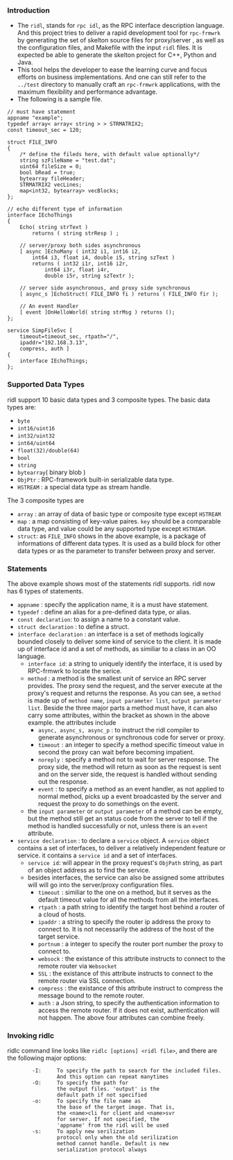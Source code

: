 ### Introduction   
* The `ridl`, stands for `rpc idl`, as the RPC interface description language. And this project tries to deliver a rapid development tool for `rpc-frmwrk` by generating the set of skelton source files for proxy/server , as well as the configuration files, and Makefile with the input `ridl` files. It is expected be able to generate the skelton project for C++, Python and Java.   
* This tool helps the developer to ease the learning curve and focus efforts on business implementations. And one can still refer to the `../test` directory to manually craft an `rpc-frmwrk` applications, with the maximum flexibility and performance advantage.
* The following is a sample file. 
```
// must have statement
appname "example";
typedef array< array< string > > STRMATRIX2;
const timeout_sec = 120;

struct FILE_INFO
{
    /* define the fileds here, with default value optionally*/
    string szFileName = "test.dat";
    uint64 fileSize = 0;
    bool bRead = true;
    bytearray fileHeader;
    STRMATRIX2 vecLines;
    map<int32, bytearray> vecBlocks;
};

// echo different type of information
interface IEchoThings
{
    Echo( string strText )
        returns ( string strResp ) ;

    // server/proxy both sides asynchronous
    [ async ]EchoMany ( int32 i1, int16 i2,
        int64 i3, float i4, double i5, string szText )
        returns ( int32 i1r, int16 i2r,
            int64 i3r, float i4r,
            double i5r, string szTextr );
            
    // server side asynchronous, and proxy side synchronous
    [ async_s ]EchoStruct( FILE_INFO fi ) returns ( FILE_INFO fir );

    // An event Handler
    [ event ]OnHelloWorld( string strMsg ) returns ();
};

service SimpFileSvc [
    timeout=timeout_sec, rtpath="/",
    ipaddr="192.168.3.13",
    compress, auth ]
{
    interface IEchoThings;
};

```
### Supported Data Types
ridl support 10 basic data types and 3 composite types.
The basic data types are:
* `byte`
* `int16/uint16`
* `int32/uint32`
* `int64/uint64`
* `float(32)/double(64)`
* `bool`
* `string`
* `bytearray`( binary blob )
* `ObjPtr` : RPC-framework built-in serializable data type.
* `HSTREAM` : a special data type as stream handle.

The 3 composite types are
* `array` : an array of data of basic type or composite type except `HSTREAM`
* `map` : a map consisting of key-value paires. `key` should be a comparable data type, and value could be any supported type except `HSTREAM`.
* `struct`: as `FILE_INFO` shows in the above example, is a package of informations of different data types. It is used as a build block for other data types or as the parameter to transfer between proxy and server.

### Statements
The above example shows most of the statements ridl supports. ridl now has 6 types of statements.
* `appname` : specify the application name, it is a must have statement.
* `typedef` : define an alias for a pre-defined data type, or alias.
* `const declaration`: to assign a name to a constant value.
* `struct declaration` : to define a struct.
* `interface declaration` : an interface is a set of methods logically bounded closely to deliver some kind of service to the client. It is made up of interface id and a set of methods, as similiar to a class in an OO language.
    * `interface id`: a string to uniquely identify the interface, it is used by RPC-frmwrk to locate the serice.
    * `method` : a method is the smallest unit of service an RPC server provides. The proxy send the request, and the server execute at the proxy's request and returns the response. As you can see, a `method` is made up of `method name`, `input parameter list`, `output parameter list`. Beside the three major parts a method must have, it can also carry some attributes, within the bracket as shown in the above example. the attributes include
        * `async, async_s, async_p` : to instruct the ridl compiler to generate asynchronous or synchronous code for server or proxy.
        * `timeout` : an integer to specify a method specific timeout value in second the proxy can wait before becoming impatient.
        * `noreply` : specify a method not to wait for server response. The proxy side, the method will return as soon as the request is sent and on the server side, the request is handled without sending out the response.
        * `event` : to specify a method as an event handler, as not applied to normal method, picks up a event broadcasted by the server and request the proxy to do somethings on the event.
    * the `input parameter` or `output parameter` of a method can be empty, but the method still get an status code from the server to tell if the method is handled successfully or not, unless there is an `event` attribute.
* `service declaration` : to declare a `service` object. A `service` object contains a set of interfaces, to deliver a relatively independent feature or service. it contains a `service id` and a set of interfaces.
    * `service id`: will appear in the proxy request's `ObjPath` string, as part of an object address as to find the service.
    * besides interfaces, the service can also be assigned some attributes will will go into the server/proxy configuration files.
        * `timeout` : similiar to the one on a method, but it serves as the default timeout value for all the methods from all the interfaces.
        * `rtpath` : a path string to identify the target host behind a router of a cloud of hosts.
        * `ipaddr` : a string to specify the router ip address the proxy to connect to. It is not necessarily the address of the host of the target service.
        * `portnum` : a integer to specify the router port number the proxy to connect to.
        * `websock` : the existance of this attribute instructs to connect to the remote router via `Websocket`
        * `SSL` : the existance of this attribute instructs to connect to the remote router via SSL connection.
        * `compress` : the existance of this attribute instruct to compress the message bound to the remote router.
        * `auth` : a Json string, to specify the authentication information to access the remote router. If it does not exist, authentication will not happen. The above four attributes can combine freely.

### Invoking ridlc
ridlc command line looks like `ridlc [options] <ridl file>`, and there are the following major options:
```
        -I:     To specify the path to search for the included files.
                And this option can repeat manytimes
        -O:     To specify the path for
                the output files. 'output' is the 
                default path if not specified
        -o:     To specify the file name as
                the base of the target image. That is,
                the <name>cli for client and <name>svr
                for server. If not specified, the
                'appname' from the ridl will be used
        -s:     To apply new serilization
                protocol only when the old serilization
                method cannot handle. Default is new
                serialization protocol always
```

